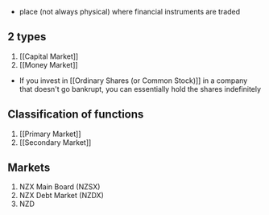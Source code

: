 - place (not always physical) where financial instruments are traded
## 2 types
1. [[Capital Market]]
2. [[Money Market]]

- If you invest in [[Ordinary Shares (or Common Stock)]] in a company that doesn't go bankrupt, you can essentially hold the shares indefinitely
## Classification of functions
1. [[Primary Market]]
2. [[Secondary Market]]
## Markets
1. NZX Main Board (NZSX)
2. NZX Debt Market (NZDX)
3. NZD